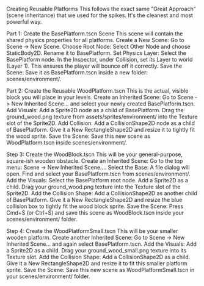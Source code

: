 Creating Reusable Platforms
This follows the exact same "Great Approach" (scene inheritance) that we used for the spikes. It's the cleanest and most powerful way.

Part 1: Create the BasePlatform.tscn Scene
    This scene will contain the shared physics properties for all platforms.
    Create a New Scene: Go to Scene -> New Scene.
    Choose Root Node: Select Other Node and choose StaticBody2D. Rename it to BasePlatform.
    Set Physics Layer: Select the BasePlatform node. In the Inspector, under Collision, set its Layer to world (Layer 1). This ensures the player will bounce off it correctly.
    Save the Scene: Save it as BasePlatform.tscn inside a new folder: scenes/environment/.

Part 2: Create the Reusable WoodPlatform.tscn
    This is the actual, visible block you will place in your levels.
    Create an Inherited Scene: Go to Scene -> New Inherited Scene... and select your newly created BasePlatform.tscn.
    Add Visuals:
    Add a Sprite2D node as a child of BasePlatform.
    Drag the ground_wood.png texture from assets/sprites/environment/ into the Texture slot of the Sprite2D.
    Add Collision:
    Add a CollisionShape2D node as a child of BasePlatform.
    Give it a New RectangleShape2D and resize it to tightly fit the wood sprite.
    Save the Scene: Save this new scene as WoodPlatform.tscn inside scenes/environment/.

Step 3: Create the WoodBlock.tscn
    This will be your general-purpose, square-ish wooden obstacle.
    Create an Inherited Scene: Go to the top menu: Scene -> New Inherited Scene....
    Select the Base: A file dialog will open. Find and select your BasePlatform.tscn from scenes/environment/.
    Add the Visuals:
    Select the BasePlatform root node.
    Add a Sprite2D as a child.
    Drag your ground_wood.png texture into the Texture slot of the Sprite2D.
    Add the Collision Shape:
    Add a CollisionShape2D as another child of BasePlatform.
    Give it a New RectangleShape2D and resize the blue collision box to tightly fit the wood block sprite.
    Save the Scene: Press Cmd+S (or Ctrl+S) and save this scene as WoodBlock.tscn inside your scenes/environment/ folder.

Step 4: Create the WoodPlatformSmall.tscn
    This will be your smaller wooden platform.
    Create another Inherited Scene: Go to Scene -> New Inherited Scene... and again select BasePlatform.tscn.
    Add the Visuals:
    Add a Sprite2D as a child.
    Drag your ground_wood_small.png texture into its Texture slot.
    Add the Collision Shape:
    Add a CollisionShape2D as a child.
    Give it a New RectangleShape2D and resize it to fit this smaller platform sprite.
    Save the Scene: Save this new scene as WoodPlatformSmall.tscn in your scenes/environment/ folder.